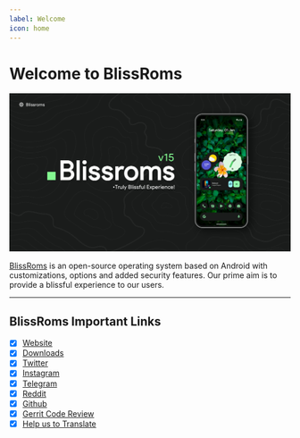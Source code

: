 ```yaml
---
label: Welcome
icon: home
---
```

# Welcome to BlissRoms

![](static/banner.jpg)

[BlissRoms](https://blissroms.org/) is an open-source operating system based on Android with customizations, options and added security features. Our prime aim is to provide a blissful experience to our users.

---

## BlissRoms Important Links

- [x] [Website](https://blissroms.org)
- [x] [Downloads](https://downloads.blissroms.org)
- [x] [Twitter](https://twitter.com/Bliss_ROMs)
- [x] [Instagram](https://www.instagram.com/blissroms)
- [x] [Telegram](https://t.me/BlissROM_Updates)
- [x] [Reddit](https://www.reddit.com/r/BlissRoms)
- [x] [Github](https://github.com/BlissRoms)
- [x] [Gerrit Code Review](https://review.blissroms.org)
- [x] [Help us to Translate](https://translate.blissroms.org)
